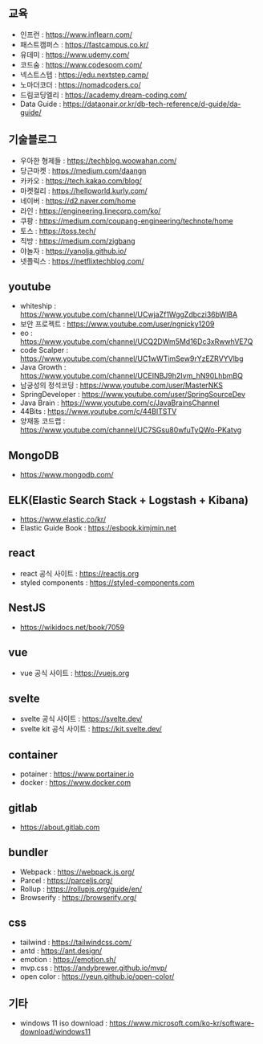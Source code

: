 ## 교육
- 인프런 : https://www.inflearn.com/
- 패스트캠퍼스 : https://fastcampus.co.kr/
- 유데미 : https://www.udemy.com/
- 코드숨 : https://www.codesoom.com/
- 넥스트스텝 : https://edu.nextstep.camp/
- 노마더코더 : https://nomadcoders.co/
- 드림코딩엘리 : https://academy.dream-coding.com/ 
- Data Guide : https://dataonair.or.kr/db-tech-reference/d-guide/da-guide/

## 기술블로그
- 우아한 형제들 : https://techblog.woowahan.com/
- 당근마켓 : https://medium.com/daangn
- 카카오 : https://tech.kakao.com/blog/
- 마켓컬리 : https://helloworld.kurly.com/
- 네이버 : https://d2.naver.com/home
- 라인 : https://engineering.linecorp.com/ko/
- 쿠팡 : https://medium.com/coupang-engineering/technote/home
- 토스 : https://toss.tech/
- 직방 : https://medium.com/zigbang
- 야놀자 : https://yanolja.github.io/
- 넷플릭스 : https://netflixtechblog.com/

## youtube
- whiteship : https://www.youtube.com/channel/UCwjaZf1WggZdbczi36bWlBA
- 보안 프로젝트 : https://www.youtube.com/user/ngnicky1209
- eo : https://www.youtube.com/channel/UCQ2DWm5Md16Dc3xRwwhVE7Q
- code Scalper : https://www.youtube.com/channel/UC1wWTimSew9rYzEZRVYVlbg
- Java Growth : https://www.youtube.com/channel/UCEINBJ9h2Ivm_hN90LhbmBQ
- 남궁성의 정석코딩 : https://www.youtube.com/user/MasterNKS
- SpringDeveloper : https://www.youtube.com/user/SpringSourceDev
- Java Brain : https://www.youtube.com/c/JavaBrainsChannel
- 44Bits : https://www.youtube.com/c/44BITSTV
- 양재동 코드랩 : https://www.youtube.com/channel/UC7SGsu80wfuTyQWo-PKatvg

## MongoDB
- https://www.mongodb.com/

## ELK(Elastic Search Stack + Logstash + Kibana)
- https://www.elastic.co/kr/
- Elastic Guide Book : https://esbook.kimjmin.net

## react
- react 공식 사이트 : https://reactjs.org
- styled components : https://styled-components.com 

## NestJS
- https://wikidocs.net/book/7059

## vue
- vue 공식 사이트 : https://vuejs.org

## svelte
- svelte 공식 사이트 : https://svelte.dev/
- svelte kit 공식 사이트 : https://kit.svelte.dev/

## container
- potainer : https://www.portainer.io
- docker : https://www.docker.com

## gitlab
- https://about.gitlab.com

## bundler
- Webpack : https://webpack.js.org/
- Parcel : https://parceljs.org/
- Rollup : https://rollupjs.org/guide/en/
- Browserify : https://browserify.org/

## css
- tailwind : https://tailwindcss.com/
- antd : https://ant.design/
- emotion : https://emotion.sh/
- mvp.css : https://andybrewer.github.io/mvp/
- open color : https://yeun.github.io/open-color/

## 기타
- windows 11 iso download : https://www.microsoft.com/ko-kr/software-download/windows11
